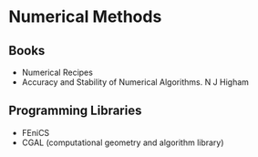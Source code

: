 # Numerical Methods 

## Books 

- Numerical Recipes 
- Accuracy and Stability of Numerical Algorithms. N J Higham

## Programming Libraries 

- FEniCS
- CGAL (computational geometry and algorithm library)

